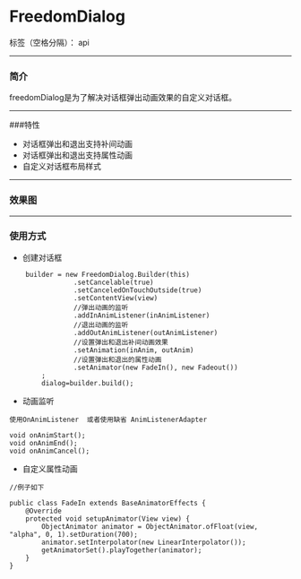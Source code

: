 # FreedomDialog

标签（空格分隔）： api

---
### 简介
freedomDialog是为了解决对话框弹出动画效果的自定义对话框。

---

###特性
* 对话框弹出和退出支持补间动画
* 对话框弹出和退出支持属性动画
* 自定义对话框布局样式

---
### 效果图

---
### 使用方式

* 创建对话框
```
    builder = new FreedomDialog.Builder(this)
                .setCancelable(true)
                .setCanceledOnTouchOutside(true)
                .setContentView(view)
                //弹出动画的监听
                .addInAnimListener(inAnimListener)
                //退出动画的监听
                .addOutAnimListener(outAnimListener)
                //设置弹出和退出补间动画效果
                .setAnimation(inAnim, outAnim)
                //设置弹出和退出的属性动画
                .setAnimator(new FadeIn(), new Fadeout())
        ;
        dialog=builder.build();
```
* 动画监听
```
使用OnAnimListener  或者使用缺省 AnimListenerAdapter

void onAnimStart();
void onAnimEnd();
void onAnimCancel();
```

* 自定义属性动画

```
//例子如下

public class FadeIn extends BaseAnimatorEffects {
    @Override
    protected void setupAnimator(View view) {
        ObjectAnimator animator = ObjectAnimator.ofFloat(view, "alpha", 0, 1).setDuration(700);
        animator.setInterpolator(new LinearInterpolator());
        getAnimatorSet().playTogether(animator);
    }
}
```





